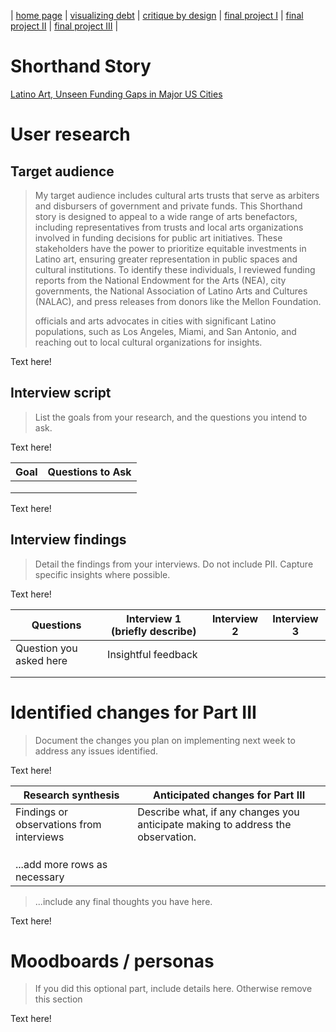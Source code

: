 | [home page](https://cmustudent.github.io/tswd-portfolio-templates/) | [visualizing debt](visualizing-government-debt) | [critique by design](critique-by-design) | [final project I](final-project-part-one) | [final project II](final-project-part-two) | [final project III](final-project-part-three) |

# Shorthand Story
 [Latino Art, Unseen Funding Gaps in Major US Cities](https://preview.shorthand.com/wgYqYv4o6uS280Ao)


# User research 

## Target audience
> My target audience includes cultural arts trusts that serve as arbiters and disbursers of government and private funds. This Shorthand story is designed to appeal to a wide range of arts benefactors, including representatives from trusts and local arts organizations involved in funding decisions for public art initiatives. These stakeholders have the power to prioritize equitable investments in Latino art, ensuring greater representation in public spaces and cultural institutions. To identify these individuals, I reviewed funding reports from the National Endowment for the Arts (NEA), city governments, the National Association of Latino Arts and Cultures (NALAC), and press releases from donors like the Mellon Foundation.
>
> officials and arts advocates in cities with significant Latino populations, such as Los Angeles, Miami, and San Antonio, and reaching out to local cultural organizations for insights.



Text here!

## Interview script
> List the goals from your research, and the questions you intend to ask. 

Text here!

| Goal | Questions to Ask |
|------|------------------|
|      |                  |
|      |                  |
|      |                  |


Text here!

## Interview findings
> Detail the findings from your interviews.  Do not include PII.  Capture specific insights where possible.

Text here!

| Questions               | Interview 1 (briefly describe) | Interview 2 | Interview 3 |
|-------------------------|--------------------------------|-------------|-------------|
| Question you asked here | Insightful feedback            |             |             |
|                         |                                |             |             |
|                         |                                |             |             |


# Identified changes for Part III
> Document the changes you plan on implementing next week to address any issues identified.  

Text here!

| Research synthesis                       | Anticipated changes for Part III                                                |
|------------------------------------------|---------------------------------------------------------------------------------|
| Findings or observations from interviews | Describe what, if any changes you anticipate making to address the observation. |
|                                          |                                                                                 |
|                                          |                                                                                 |
|                                          |                                                                                 |
| ...add more rows as necessary            |                                                                                 |

> ...include any final thoughts you have here. 

Text here!

# Moodboards / personas
> If you did this optional part, include details here.  Otherwise remove this section

Text here!

